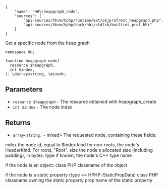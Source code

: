 ``` yamlmeta
{
    "name": "HH\\heapgraph_node",
    "sources": [
        "api-sources/hhvm/hphp/runtime/ext/objprof/ext_heapgraph.php",
        "api-sources/hhvm/hphp/hack/hhi/stdlib/builtins_prof.hhi"
    ]
}
```




Get a specific node from the heap graph







``` Hack
namespace HH;

function heapgraph_node(
  resource $heapgraph,
  int $index,
): \darray<string, \mixed>;
```




## Parameters




+ ` resource $heapgraph ` - The resource obtained with heapgraph_create
+ ` int $index ` - The node index




## Returns




* ` array<string, ` - mixed> The requested node, containing these fields:




index    the node id, equal to $index
kind     for non-roots, the node's HeaderKind. For roots, "Root".
size     the node's allocated size (including padding), in bytes.
type     if known, the node's C++ type name




if the node is an object:
class    PHP classname of the object




if the node is a static property (type == HPHP::StaticPropData)
class    PHP classname owning the static property
prop     name of the static property
<!-- HHAPIDOC -->
